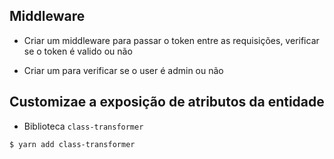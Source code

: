## Middleware

- Criar um middleware para passar o token entre as requisições, verificar se o token é valido ou não

- Criar um para verificar se o user é admin ou não


## Customizae a exposição de atributos da entidade

- Biblioteca `class-transformer`
```bash
$ yarn add class-transformer
```